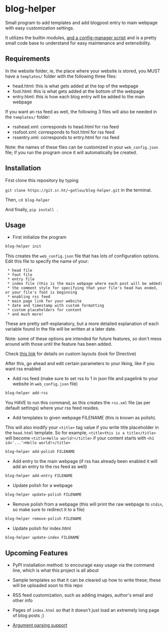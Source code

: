 # blog-helper
Small program to add templates and add blogpost entry to main webpage with easy customization settings. 

It utilizes the builtin modules, [and a config-manager script](https://sr.ht/~gotlou/config-manager) and is a pretty small code base to understand for easy maintenance and extensibility. 

## Requirements
In the website folder, ie, the place where your website is stored, you MUST have a ```templates/``` folder with the following three files:
- head.html: this is what gets added at the top of the webpage
- foot.html: this is what gets added at the bottom of the webpage
- entry.html: this is how each blog entry will be added to the main webpage

If you want an rss feed as well, the following 3 files will also be needed in the ```templates/``` folder:

- rsshead.xml: corresponds to head.html for rss feed
- rssfoot.xml: corresponds to foot.html for rss feed
- rssentry.xml: corresponds to entry.html for rss feed

Note: the names of these files can be customized in your ```web_config.json``` file; if you run the program once it will automatically be created.

## Installation

First clone this repository by typing

```git clone https://git.sr.ht/~gotlou/blog-helper.git``` in the terminal.

Then, ```cd blog-helper```

And finally, ```pip install .```

## Usage

- First initialize the program

```bash
blog-helper init
```

This creates the ```web_config.json``` file that has lots of configuration options. 
Edit this file to specify the name of your:

     * head file
     * foot file
     * entry file
     * index file (this is the main webpage where each post will be added)
     * the comment style for specifying that your file's head has ended, or your file's foot is beginning
     * enabling rss feed
     * main page link for your website
     * date and timestamp with custom formatting 
     * custom placeholders for content
     * and much more!
     
These are pretty self-explanatory, but a more detailed explanation of each variable found in the file will be written at a later date.

Note: some of these options are intended for future features, so don't mess around with those until the feature has been added.

Check [this link](https://www.tutorialspoint.com/python/time_strftime.htm)  for details on custom layouts (look for Directive) 

After this, go ahead and edit certain parameters to your liking, like if you want rss enabled

- Add rss feed (make sure to set rss to 1 in json file and pagelink to your website in ```web_config.json``` file)

```bash
blog-helper add-rss
```

You HAVE to run this command, as this creates the ```rss.xml``` file (as per default settings) where your rss feed resides.

- Add templates to given webpage FILENAME (this is known as polish).

This will also modify your ```<title>``` tag value if you write title placeholder in the ```head.html``` template. So for example, ```<title>this is a title</title>``` will become ```<title>Hello world!</title>``` if your content starts with ```<h1 id='...'>Hello world!</title>```

```bash
blog-helper add-polish FILENAME
```

- Add entry to the main webpage (if rss has already been enabled it will add an entry to the rss feed as well)

```bash
blog-helper add-entry FILENAME
```

- Update polish for a webpage

```bash
blog-helper update-polish FILENAME
```

- Remove polish from a webpage (this will print the raw webpage to ```stdin```, so make sure to redirect it to a file)

```bash
blog-helper remove-polish FILENAME
```

- Update polish for index.html

```bash
blog-helper update-index FILENAME
```

## Upcoming Features

- PyPI installation method: to encourage easy usage via the command line, which is what this project is all about

- Sample templates so that it can be cleared up how to write these; these will be uploaded soon to this repo

- RSS feed customization, such as adding images, author's email and other info

- Pages of ```index.html``` so that it doesn't just load an extremely long page of blog posts ;)

- [Argument parsing support](https://docs.python.org/3/howto/argparse.html)
